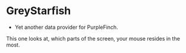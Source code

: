 # GreyStarfish

- Yet another data provider for PurpleFinch.

This one looks at, which parts of the screen, your mouse resides in the most.
